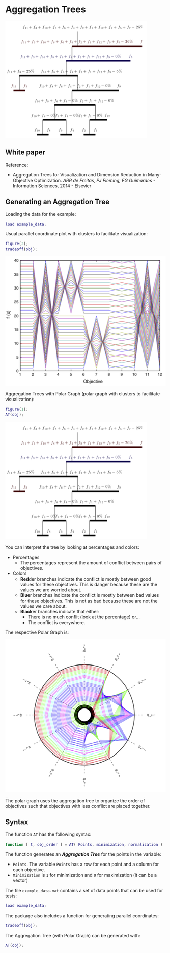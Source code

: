 # Aggregation Trees

![](docs/images/.README_images/921854f2.png)

## White paper

Reference:

* Aggregation Trees for Visualization and Dimension Reduction in Many-Objective Optimization.
 *ARR de Freitas, PJ Fleming, FG Guimarães* - Information Sciences, 2014 - Elsevier

## Generating an Aggregation Tree

Loading the data for the example:

```MATLAB
load example_data;
```

Usual parallel coordinate plot with clusters to facilitate visualization:

```MATLAB
figure(3);
tradeoff(obj);
```

![](docs/images/.README_images/ad48ca8f.png)

Aggregation Trees with Polar Graph (polar graph with clusters to facilitate visualization):

```MATLAB
figure(1);
AT(obj);
```

![](docs/images/.README_images/921854f2.png)

You can interpret the tree by looking at percentages and colors:
* Percentages
    * The percentages represent the amount of conflict between pairs of objectives. 
* Colors
    * **Red**der branches indicate the conflict is mostly between good values for these objectives. This is danger because these are the values we are worried about.
    * **Blue**r branches indicate the conflict is mostly between bad values for these objectives. This is not as bad because these are not the values we care about.
    * **Black**er branches indicate that either:
        * There is no much conflit (look at the percentage) or...
        * The conflict is everywhere.

The respective Polar Graph is:

![](docs/images/.README_images/92e29b82.png)

The polar graph uses the aggregation tree to organize the order of objectives such that objectives with less conflict are placed together. 

## Syntax 

The function ``AT`` has the following syntax:

```MATLAB
function [ t, obj_order ] = AT( Points, minimization, normalization )
```

The function generates an ***Aggregation Tree*** for the points in the variable:
 
 * `Points`. The variable `Points` has a row for each point and a column for each objective. 
 * `Minimization` is `1` for minimization and `0` for maximization (it can be a vector)

The file `example_data.mat` contains a set of data points that can be used for tests:

```matlab
load example_data;
```

The package also includes a function for generating parallel coordinates:

```matlab
tradeoff(obj);
```

The Aggregation Tree (with Polar Graph) can be generated with:

```matlab
AT(obj);
```